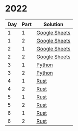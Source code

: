 # 2022

| Day | Part | Solution |
|-----|------|----------|
| 1   | 1    | [Google Sheets](https://docs.google.com/spreadsheets/d/16AoiFTf6_bY0DBBddKoSjFlTaiskgA2jGrfCJPeUujQ/edit?usp=sharing) |
| 1   | 2    | [Google Sheets](https://docs.google.com/spreadsheets/d/16AoiFTf6_bY0DBBddKoSjFlTaiskgA2jGrfCJPeUujQ/edit?usp=sharing) |
| 2   | 1    | [Google Sheets](https://docs.google.com/spreadsheets/d/1MuFLsqP9uvyQ9VDN80m9CCFcHL4rQVHfH8nKhhuFtYE/edit?usp=sharing) |
| 2   | 2    | [Google Sheets](https://docs.google.com/spreadsheets/d/1MuFLsqP9uvyQ9VDN80m9CCFcHL4rQVHfH8nKhhuFtYE/edit?usp=sharing) |
| 3   | 1    | [Python](day3/part1.py) |
| 3   | 2    | [Python](day3/part2.py) |
| 4   | 1    | [Rust](day4/src/main.rs) |
| 4   | 2    | [Rust](day4/src/main.rs) |
| 5   | 1    | [Rust](day5/src/main.rs) |
| 5   | 2    | [Rust](day5/src/main.rs) |
| 6   | 1    | [Rust](day6/src/main.rs) |
| 6   | 2    | [Rust](day6/src/main.rs) |
